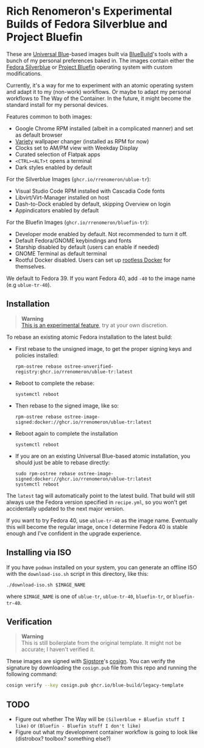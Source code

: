 # Rich Renomeron's Experimental Builds of Fedora Silverblue and Project Bluefin

These are [Universal Blue](https://universal-blue.org)-based images built via
[BlueBuild](https://bulue-build.org)'s tools with a bunch of my personal preferences baked in.
The images contain either the [Fedora Silverblue](https://silverblue.fedoraproject.org) or 
[Project Bluefin](https://projectbluefin.io) operating
system with custom modifications.

Currently, it's a way for me to experiment with an atomic operating system and adapt it to my
(non-work) workflows.  Or maybe to adapt my personal workflows to The Way of the Container. In
the future, it might become the standard install for my personal devices.

Features common to both images:

- Google Chrome RPM installed (albeit in a complicated manner) and set as default browser
- [Variety](https://peterlevi.com/variety/) wallpaper changer (installed as RPM for now)
- Clocks set to AM/PM view with Weekday Display
- Curated selection of Flatpak apps
- ``<CTRL><ALT>t`` opens a terminal
- Dark styles enabled by default

For the Silverblue Images (``ghcr.io/rrenomeron/ublue-tr``):

- Visual Studio Code RPM installed with Cascadia Code fonts
- Libvirt/Virt-Manager installed on host
- Dash-to-Dock enabled by default, skipping Overview on login
- Appindicators enabled by default

For the Bluefin Images (``ghcr.io/rrenomeron/bluefin-tr``):

- Developer mode enabled by default.  Not recommended to turn it off.
- Default Fedora/GNOME keybindings and fonts
- Starship disabled by default (users can enable if needed)
- GNOME Terminal as default terminal
- Rootful Docker disabled.  Users can set up 
  [rootless Docker](https://docs.docker.com/engine/security/rootless/) for themselves.

We default to Fedora 39.  If you want Fedora 40, add ``-40`` to the image name (e.g ``ublue-tr-40``).

## Installation

> **Warning**  
> [This is an experimental feature](https://www.fedoraproject.org/wiki/Changes/OstreeNativeContainerStable), try at your own discretion.

To rebase an existing atomic Fedora installation to the latest build:

- First rebase to the unsigned image, to get the proper signing keys and policies installed:
  ```
  rpm-ostree rebase ostree-unverified-registry:ghcr.io/rrenomeron/ublue-tr:latest
  ```
- Reboot to complete the rebase:
  ```
  systemctl reboot
  ```
- Then rebase to the signed image, like so:
  ```
  rpm-ostree rebase ostree-image-signed:docker://ghcr.io/rrenomeron/ublue-tr:latest
  ```
- Reboot again to complete the installation
  ```
  systemctl reboot
  ```

- If you are on an existing Universal Blue-based atomic installation, you should just be able to
  rebase directly:
  ```
  sudo rpm-ostree rebase ostree-image-signed:docker://ghcr.io/rrenomeron/ublue-tr:latest
  systemctl reboot
  ```

The `latest` tag will automatically point to the latest build. That build will still always use
the Fedora version specified in `recipe.yml`, so you won't get accidentally updated to the next
major version.

If you want to try Fedora 40, use ``ublue-tr-40`` as the image name.  Eventually this will
become the regular image, once I determine Fedora 40 is stable enough and I've confident in the
upgrade experience.

## Installing via ISO

If you have ``podman`` installed on your system, you can generate an offline ISO with the
``download-iso.sh`` script in this directory, like this:
```
./download-iso.sh $IMAGE_NAME
```
where ``$IMAGE_NAME`` is one of ``ublue-tr``, ``ublue-tr-40``, ``bluefin-tr``, or
``bluefin-tr-40``.

## Verification
> **Warning**  
> This is still boilerplate from the original template.  It might not be accurate; I haven't
> verified it.

These images are signed with [Sigstore](https://www.sigstore.dev/)'s
[cosign](https://github.com/sigstore/cosign). You can verify the signature by downloading the
`cosign.pub` file from this repo and running the following command:

```bash
cosign verify --key cosign.pub ghcr.io/blue-build/legacy-template
```

## TODO

- Figure out whether The Way will be ``(Silverblue + Bluefin stuff I like)`` or ``(Bluefin -
  Bluefin stuff I don't like)``
- Figure out what my development container workflow is going to look like (distrobox? toolbox?
  something else?)



